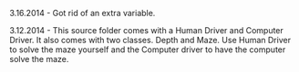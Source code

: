 3.16.2014 - Got rid of an extra variable. 

3.12.2014 - This source folder comes with a Human Driver and Computer Driver. It also comes with two classes. Depth and Maze.
						Use Human Driver to solve the maze yourself and the Computer driver to have the computer solve the maze. 